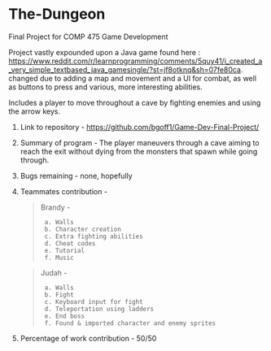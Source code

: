 # The-Dungeon
Final Project for COMP 475 Game Development

Project vastly expounded upon a Java game found here : 
https://www.reddit.com/r/learnprogramming/comments/5quy41/i_created_a_very_simple_textbased_java_gamesingle/?st=jf8otknq&sh=07fe80ca.
	changed due to adding a map and movement and a UI for combat, as well as buttons to press and various, more interesting abilities.
	

Includes a player to move throughout a cave by fighting enemies
and using the arrow keys.

1. Link to repository - https://github.com/bgoff1/Game-Dev-Final-Project/
2. Summary of program - The player maneuvers through a cave aiming to reach the exit without dying from the monsters that spawn while going through.
3. Bugs remaining - none, hopefully
4. Teammates contribution - 

    >  Brandy - 
    >
    >      a. Walls
    >      b. Character creation
    >      c. Extra fighting abilities
    >      d. Cheat codes
    >      e. Tutorial
    >      f. Music
   
    >  Judah - 
    >
    >      a. Walls
    >      b. Fight
    >      c. Keyboard input for fight
    >      d. Teleportation using ladders
    >      e. End boss
    >      f. Found & imported character and enemy sprites 
    
5. Percentage of work contribution - 50/50
